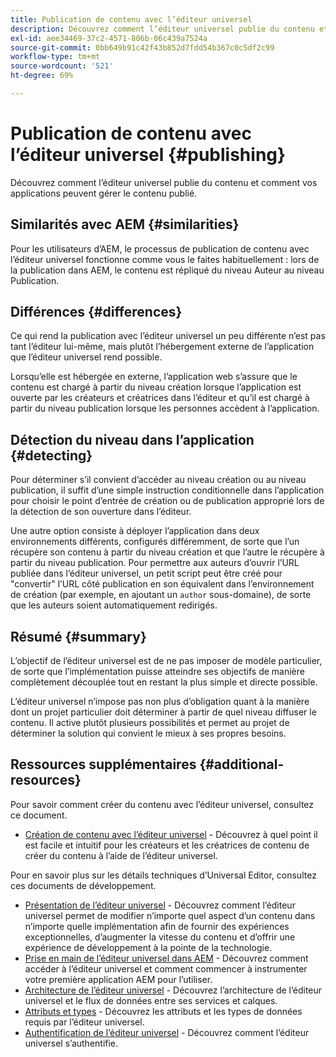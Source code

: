 ```yaml
---
title: Publication de contenu avec l’éditeur universel
description: Découvrez comment l’éditeur universel publie du contenu et comment vos applications peuvent gérer le contenu publié.
exl-id: aee34469-37c2-4571-806b-06c439a7524a
source-git-commit: 0bb649b91c42f43b852d7fdd54b367c0c5df2c99
workflow-type: tm+mt
source-wordcount: '521'
ht-degree: 69%

---
```



# Publication de contenu avec l’éditeur universel {#publishing}

Découvrez comment l’éditeur universel publie du contenu et comment vos applications peuvent gérer le contenu publié.

## Similarités avec AEM {#similarities}

Pour les utilisateurs d’AEM, le processus de publication de contenu avec l’éditeur universel fonctionne comme vous le faites habituellement : lors de la publication dans AEM, le contenu est répliqué du niveau Auteur au niveau Publication.

## Différences {#differences}

Ce qui rend la publication avec l’éditeur universel un peu différente n’est pas tant l’éditeur lui-même, mais plutôt l’hébergement externe de l’application que l’éditeur universel rend possible.

Lorsqu’elle est hébergée en externe, l’application web s’assure que le contenu est chargé à partir du niveau création lorsque l’application est ouverte par les créateurs et créatrices dans l’éditeur et qu’il est chargé à partir du niveau publication lorsque les personnes accèdent à l’application.

## Détection du niveau dans l’application {#detecting}

Pour déterminer s’il convient d’accéder au niveau création ou au niveau publication, il suffit d’une simple instruction conditionnelle dans l’application pour choisir le point d’entrée de création ou de publication approprié lors de la détection de son ouverture dans l’éditeur.

Une autre option consiste à déployer l’application dans deux environnements différents, configurés différemment, de sorte que l’un récupère son contenu à partir du niveau création et que l’autre le récupère à partir du niveau publication. Pour permettre aux auteurs d’ouvrir l’URL publiée dans l’éditeur universel, un petit script peut être créé pour &quot;convertir&quot; l’URL côté publication en son équivalent dans l’environnement de création (par exemple, en ajoutant un `author` sous-domaine), de sorte que les auteurs soient automatiquement redirigés.

## Résumé {#summary}

L’objectif de l’éditeur universel est de ne pas imposer de modèle particulier, de sorte que l’implémentation puisse atteindre ses objectifs de manière complètement découplée tout en restant la plus simple et directe possible.

L’éditeur universel n’impose pas non plus d’obligation quant à la manière dont un projet particulier doit déterminer à partir de quel niveau diffuser le contenu. Il active plutôt plusieurs possibilités et permet au projet de déterminer la solution qui convient le mieux à ses propres besoins.

## Ressources supplémentaires {#additional-resources}

Pour savoir comment créer du contenu avec l’éditeur universel, consultez ce document.

* [Création de contenu avec l’éditeur universel](authoring.md) - Découvrez à quel point il est facile et intuitif pour les créateurs et les créatrices de contenu de créer du contenu à l’aide de l’éditeur universel.

Pour en savoir plus sur les détails techniques d’Universal Editor, consultez ces documents de développement.

* [Présentation de l’éditeur universel](/help/implementing/universal-editor/introduction.md) - Découvrez comment l’éditeur universel permet de modifier n’importe quel aspect d’un contenu dans n’importe quelle implémentation afin de fournir des expériences exceptionnelles, d’augmenter la vitesse du contenu et d’offrir une expérience de développement à la pointe de la technologie.
* [Prise en main de l’éditeur universel dans AEM](/help/implementing/universal-editor/getting-started.md) - Découvrez comment accéder à l’éditeur universel et comment commencer à instrumenter votre première application AEM pour l’utiliser.
* [Architecture de l’éditeur universel](/help/implementing/universal-editor/architecture.md) - Découvrez l’architecture de l’éditeur universel et le flux de données entre ses services et calques.
* [Attributs et types](/help/implementing/universal-editor/attributes-types.md) - Découvrez les attributs et les types de données requis par l’éditeur universel.
* [Authentification de l’éditeur universel](/help/implementing/universal-editor/authentication.md) - Découvrez comment l’éditeur universel s’authentifie.
